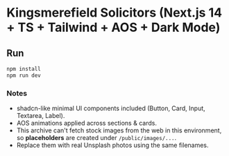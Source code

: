 
# Kingsmerefield Solicitors (Next.js 14 + TS + Tailwind + AOS + Dark Mode)
## Run
```bash
npm install
npm run dev
```
### Notes
- shadcn-like minimal UI components included (Button, Card, Input, Textarea, Label).
- AOS animations applied across sections & cards.
- This archive can't fetch stock images from the web in this environment, so **placeholders** are created under `/public/images/...`.
- Replace them with real Unsplash photos using the same filenames.
